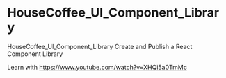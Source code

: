 # HouseCoffee_UI_Component_Library
HouseCoffee_UI_Component_Library
Create and Publish a React Component Library

Learn with https://www.youtube.com/watch?v=XHQi5a0TmMc
